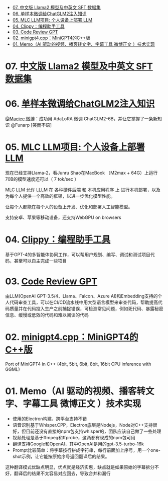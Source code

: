 - [07. 中文版 Llama2 模型及中英文 SFT 数据集](#07-中文版-llama2-模型及中英文-sft-数据集)
- [06. 单样本微调给ChatGLM2注入知识](#06-单样本微调给chatglm2注入知识)
- [05. MLC LLM项目: 个人设备上部署 LLM](#05-mlc-llm项目-个人设备上部署-llm)
- [04. Clippy：编程助手工具](#04-clippy编程助手工具)
- [03. Code Review GPT](#03-code-review-gpt)
- [02. minigpt4.cpp：MiniGPT4的C++版](#02-minigpt4cppminigpt4的c版)
- [01. Memo（AI 驱动的视频、播客转文字、字幕工具 微博正文 ）技术实现](#01-memoai-驱动的视频播客转文字字幕工具-微博正文-技术实现)

# 07. [中文版 Llama2 模型及中英文 SFT 数据集](https://huggingface.co/LinkSoul/Chinese-Llama-2-7b)

# 06. [单样本微调给ChatGLM2注入知识](https://zhuanlan.zhihu.com/p/642357133)

[@Maeiee 微博](https://weibo.com/1240212845/NaDR5bf2x)：成功用 AdaLoRA 微调 ChatGLM2-6B，并让它掌握了一条新知识 @Funarp [笑而不语]

# 05. [MLC LLM项目: 个人设备上部署 LLM](https://github.com/mlc-ai/mlc-llm)

现在已经支持Llama-2，看Junru Shao在MacBook （M2max + 64G）上运行70B的模型速度还可以（ 7 tok/sec ）

MLC LLM 允许 LLLM 在 各种硬件后端 和 本机应用程序 上 进行本机部署，以及为每个人提供一个高效的框架，以进一步优化模型性能。

让每个人都能在每个人的设备上开发、优化和部署人工智能模型。

支持安卓、苹果等移动设备，还支持WebGPU on browsers

# 04. [Clippy：编程助手工具](https://github.com/ennucore/clippy)

基于GPT-4的多智能体协同工作，可以帮用户规划、编写、调试和测试项目代码，甚至可以自主完成一些项目

# 03. [Code Review GPT](https://github.com/mattzcarey/code-review-gpt)

由LLM(OpenAI GPT-3.5/4、Llama、Falcon、Azure AI)和Embedding支持的个人代码审查工具，可以在CI/CD流水线中用大型语言模型来审查代码，帮助提高代码质量并在代码投入生产之前捕捉错误，可检测常见问题，例如死代码、暴露秘密信息、缓慢或低效的代码和难以阅读的代码

# 02. [minigpt4.cpp：MiniGPT4的C++版](https://github.com/Maknee/minigpt4.cpp)

Port of MiniGPT4 in C++ (4bit, 5bit, 6bit, 8bit, 16bit CPU inference with GGML)

# 01. Memo（AI 驱动的视频、播客转文字、字幕工具 微博正文 ）技术实现

+ 使用的Electron构建，跨平台支持不错
+ 语音识别基于Whisper.CPP，Electron底层是Nodejs，Node对C++支持很好，但目前还没有直接的npm包支持whisper的，团队应该自己做了一些处理
+ 视频处理是基于ffmpeg和ffprobe，这两都有现成的npm包可用
+ 翻译支持Google和OpenAI，其中OpenAI是用的gpt-3.5-turbo-16k
+ Prompt比较简单：将字幕按行拼成字符串，每行前面加上序号，用一个one-shot示例，让它能按原始序号返回翻译后的结果。

这种翻译模式优缺点明显，优点就是经济实惠，缺点就是如果原始的字幕拆分不好，翻译后的结果不太容易对应回去，导致合并和漏行

